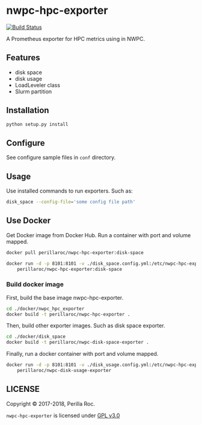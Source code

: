 # nwpc-hpc-exporter

[![Build Status](https://travis-ci.org/perillaroc/nwpc-hpc-exporter.svg?branch=master)](https://travis-ci.org/perillaroc/nwpc-hpc-exporter)

A Prometheus exporter for HPC metrics using in NWPC.

## Features

- disk space
- disk usage
- LoadLeveler class
- Slurm partition

## Installation

```bash
python setup.py install
```

## Configure

See configure sample files in `conf` directory.

## Usage

Use installed commands to run exporters. Such as:

```bash
disk_space --config-file='some config file path'
```

## Use Docker

Get Docker image from Docker Hub. Run a container with port and volume mapped.

```bash
docker pull perillaroc/nwpc-hpc-exporter:disk-space

docker run -d -p 8101:8101 -v ./disk_space.config.yml:/etc/nwpc-hpc-exporter/disk_space.config.yml \
    perillaroc/nwpc-hpc-exporter:disk-space
```

### Build docker image

First, build the base image nwpc-hpc-exporter.

```bash
cd ./docker/nwpc_hpc_exporter
docker build -t perillaroc/nwpc-hpc-exporter .
```

Then, build other exporter images. Such as disk space exporter.

```bash
cd ./docker/disk_space
docker build -t perillaroc/nwpc-disk-space-exporter .
```

Finally, run a docker container with port and volume mapped.

```bash
docker run -d -p 8101:8101 -v ./disk_usage.config.yml:/etc/nwpc-hpc-exporter/disk_usage.config.yml \
    perillaroc/nwpc-disk-usage-exporter
```

## LICENSE

Copyright &copy; 2017-2018, Perilla Roc.

`nwpc-hpc-exporter` is licensed under [GPL v3.0](LICENSE.md)